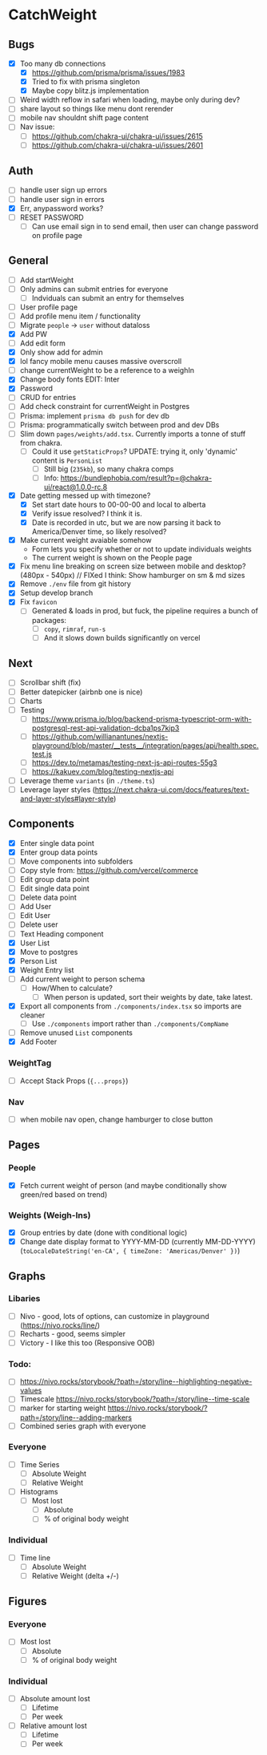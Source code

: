 # CatchWeight

## Bugs

- [x] Too many db connections
  - [x] https://github.com/prisma/prisma/issues/1983
  - [x] Tried to fix with prisma singleton
  - [x] Maybe copy blitz.js implementation
- [ ] Weird width reflow in safari when loading, maybe only during dev?
- [ ] share layout so things like menu dont rerender
- [ ] mobile nav shouldnt shift page content
- [ ] Nav issue:
  - [ ] https://github.com/chakra-ui/chakra-ui/issues/2615
  - [ ] https://github.com/chakra-ui/chakra-ui/issues/2601

## Auth

- [ ] handle user sign up errors
- [ ] handle user sign in errors
- [x] Err, anypassword works?
- [ ] RESET PASSWORD
  - [ ] Can use email sign in to send email, then user can change password on profile page

## General

- [ ] Add startWeight
- [ ] Only admins can submit entries for everyone
  - [ ] Indviduals can submit an entry for themselves
- [ ] User profile page
- [ ] Add profile menu item / functionality
- [ ] Migrate `people` -> `user` without dataloss
- [x] Add PW
- [ ] Add edit form
- [x] Only show add for admin
- [x] lol fancy mobile menu causes massive overscroll
- [ ] change currentWeight to be a reference to a weighIn
- [x] Change body fonts EDIT: Inter
- [x] Password
- [ ] CRUD for entries
- [ ] Add check constraint for currentWeight in Postgres
- [ ] Prisma: implement `prisma db push` for dev db
- [ ] Prisma: programmatically switch between prod and dev DBs
- [ ] Slim down `pages/weights/add.tsx`. Currently imports a tonne of stuff from chakra.
  - [ ] Could it use `getStaticProps`? UPDATE: trying it, only 'dynamic' content is `PersonList`
    - [ ] Still big (`235kb`), so many chakra comps
    - [ ] Info: https://bundlephobia.com/result?p=@chakra-ui/react@1.0.0-rc.8
- [x] Date getting messed up with timezone?
  - [x] Set start date hours to 00-00-00 and local to alberta
  - [x] Verify issue resolved? I think it is.
  - [x] Date is recorded in utc, but we are now parsing it back to America/Denver time, so likely resolved?
- [x] Make current weight avaiable somehow
  - Form lets you specify whether or not to update individuals weights
  - The current weight is shown on the People page
- [x] Fix menu line breaking on screen size between mobile and desktop? (480px - 540px) // FIXed I think: Show hamburger on sm & md sizes
- [x] Remove `./env` file from git history
- [x] Setup develop branch
- [x] Fix `favicon`
  - [ ] Generated & loads in prod, but fuck, the pipeline requires a bunch of packages:
    - [ ] `copy`, `rimraf`, `run-s`
    - [ ] And it slows down builds significantly on vercel

## Next

- [ ] Scrollbar shift (fix)
- [ ] Better datepicker (airbnb one is nice)
- [ ] Charts
- [ ] Testing
  - [ ] https://www.prisma.io/blog/backend-prisma-typescript-orm-with-postgresql-rest-api-validation-dcba1ps7kip3
  - [ ] https://github.com/willianantunes/nextjs-playground/blob/master/__tests__/integration/pages/api/health.spec.test.js
  - [ ] https://dev.to/metamas/testing-next-js-api-routes-55g3
  - [ ] https://kakuev.com/blog/testing-nextjs-api
- [ ] Leverage theme `variants` (in `./theme.ts`)
- [ ] Leverage layer styles (https://next.chakra-ui.com/docs/features/text-and-layer-styles#layer-style)

## Components

- [x] Enter single data point
- [x] Enter group data points
- [ ] Move components into subfolders
- [ ] Copy style from: https://github.com/vercel/commerce
- [ ] Edit group data point
- [ ] Edit single data point
- [ ] Delete data point
- [ ] Add User
- [ ] Edit User
- [ ] Delete user
- [ ] Text Heading component
- [x] User List
- [x] Move to postgres
- [x] Person List
- [x] Weight Entry list
- [ ] Add current weight to person schema
  - [ ] How/When to calculate?
    - [ ] When person is updated, sort their weights by date, take latest.
- [x] Export all components from `./components/index.tsx` so imports are cleaner
  - [ ] Use `./components` import rather than `./components/CompName`
- [ ] Remove unused `List` components
- [x] Add Footer

### WeightTag

- [ ] Accept Stack Props (`{...props}`)

### Nav

- [ ] when mobile nav open, change hamburger to close button

## Pages

### People

- [x] Fetch current weight of person (and maybe conditionally show green/red based on trend)

### Weights (Weigh-Ins)

- [x] Group entries by date (done with conditional logic)
- [x] Change date display format to YYYY-MM-DD (currently MM-DD-YYYY) (`toLocaleDateString('en-CA', { timeZone: 'Americas/Denver' })`)

## Graphs

### Libaries

- [ ] Nivo - good, lots of options, can customize in playground (https://nivo.rocks/line/)
- [ ] Recharts - good, seems simpler
- [ ] Victory - I like this too (Responsive OOB)

### Todo:

- [ ] https://nivo.rocks/storybook/?path=/story/line--highlighting-negative-values
- [ ] Timescale https://nivo.rocks/storybook/?path=/story/line--time-scale
- [ ] marker for starting weight https://nivo.rocks/storybook/?path=/story/line--adding-markers
- [ ] Combined series graph with everyone 

### Everyone

- [ ] Time Series
  - [ ] Absolute   Weight
  - [ ] Relative Weight
- [ ] Histograms
  - [ ] Most lost
    - [ ] Absolute
    - [ ] % of original body weight

### Individual

- [ ] Time line
  - [ ] Absolute Weight
  - [ ] Relative Weight (delta +/-)

## Figures

### Everyone

- [ ] Most lost
    - [ ] Absolute
    - [ ] % of original body weight

### Individual

- [ ] Absolute amount lost
  - [ ] Lifetime
  - [ ] Per week
- [ ] Relative amount lost
  - [ ] Lifetime
  - [ ] Per week